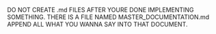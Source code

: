 DO NOT CREATE .md FILES AFTER YOURE DONE IMPLEMENTING SOMETHING. THERE IS A FILE NAMED MASTER_DOCUMENTATION.md APPEND ALL WHAT YOU WANNA SAY INTO THAT DOCUMENT.